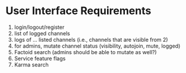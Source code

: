 # User Interface Requirements

1. login/logout/register
2. list of logged channels
3. logs of ... listed channels (i.e., channels that are visible from 2)
4. for admins, mutate channel status (visibility, autojoin, mute, logged)
5. Factoid search (admins should be able to mutate as well?)
6. Service feature flags
7. Karma search
